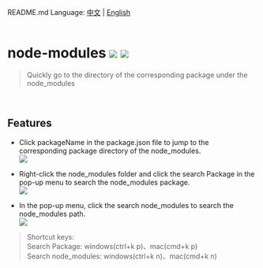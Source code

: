 README.md Language: [中文](https://github.com/zyrong/vscode-node-modules/blob/master/README.md) | [English](https://github.com/zyrong/vscode-node-modules/blob/master/README.en.md)
<br/><br/>

# node-modules ![](https://vsmarketplacebadge.apphb.com/version/zyrong.node-modules.svg) ![](https://vsmarketplacebadge.apphb.com/installs/zyrong.node-modules.svg)

> Quickly go to the directory of the corresponding package under the node_modules

<br/>

## Features

- Click packageName in the package.json file to jump to the corresponding package directory of the node_modules.   
![](https://raw.githubusercontent.com/zyrong/vscode-node-modules/master/docs/1.gif)

- Right-click the node_modules folder and click the search Package in the pop-up menu to search the node_modules package.   
![](https://raw.githubusercontent.com/zyrong/vscode-node-modules/master/docs/2.gif)

- In the pop-up menu, click the search node_modules to search the node_modules path.   
![](https://raw.githubusercontent.com/zyrong/vscode-node-modules/master/docs/3.gif)

> Shortcut keys:  
> Search Package: windows(ctrl+k p)、mac(cmd+k p)  
> Search node_modules: windows(ctrl+k n)、mac(cmd+k n)